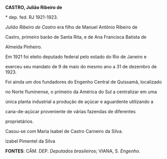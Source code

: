 **CASTRO, Julião Ribeiro de**



\* dep. fed. RJ 1921-1923.



*Julião Ribeiro de Castro* era filho de Manuel Antônio Ribeiro de

Castro, primeiro barão de Santa Rita, e de Ana Francisca Batista de

Almeida Pinheiro.



Em 1921 foi eleito deputado federal pelo estado do Rio de Janeiro e

exerceu seu mandato de 9 de maio do mesmo ano a 31 de dezembro de 1923.



Foi ainda um dos fundadores do Engenho Central de Quissamã, localizado

no Norte fluminense, o primeiro da América do Sul a centralizar em uma

única planta industrial a produção de açúcar e aguardente utilizando a

cana-de-açúcar proveniente de várias fazendas de diferentes

proprietários.



Casou-se com Maria Isabel de Castro Carneiro da Silva.



Izabel Pimentel da Silva



**FONTES**: CÂM. DEP. *Deputados brasileiros*; VIANA, S. *Engenho*.

